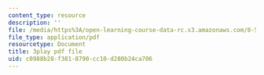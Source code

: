 ```yaml
---
content_type: resource
description: ''
file: /media/https%3A/open-learning-course-data-rc.s3.amazonaws.com/8-591j-systems-biology-fall-2014/c0988b28f3818790cc10d280b24ca706_xNNxlsY-F-s.pdf
file_type: application/pdf
resourcetype: Document
title: 3play pdf file
uid: c0988b28-f381-8790-cc10-d280b24ca706
---
```

